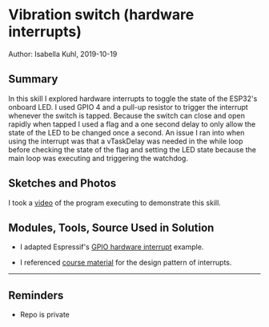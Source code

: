 #  Vibration switch (hardware interrupts)

Author: Isabella Kuhl, 2019-10-19

## Summary

In this skill I explored hardware interrupts to toggle the state of the ESP32's onboard LED. I used GPIO 4 and a pull-up resistor to trigger the interrupt whenever the switch is tapped. Because the switch can close and open rapidly when tapped I used a flag and a one second delay to only allow the state of the LED to be changed once a second. An issue I ran into when using the interrupt was that a vTaskDelay was needed in the while loop before checking the state of the flag and setting the LED state because the main loop was executing and triggering the watchdog.

## Sketches and Photos

I took a [video](https://drive.google.com/open?id=1XBZbHV4IFKMORpQ8uo67Iz2TnLU6GBxw) of the program executing to demonstrate this skill.

## Modules, Tools, Source Used in Solution

* I adapted Espressif's [GPIO hardware interrupt](https://github.com/espressif/esp-idf/blob/master/examples/peripherals/gpio/main/gpio_example_main.c) example.

* I referenced [course material](http://whizzer.bu.edu/briefs/design-patterns/dp-interrupts) for the design pattern of interrupts.


-----

## Reminders
- Repo is private
